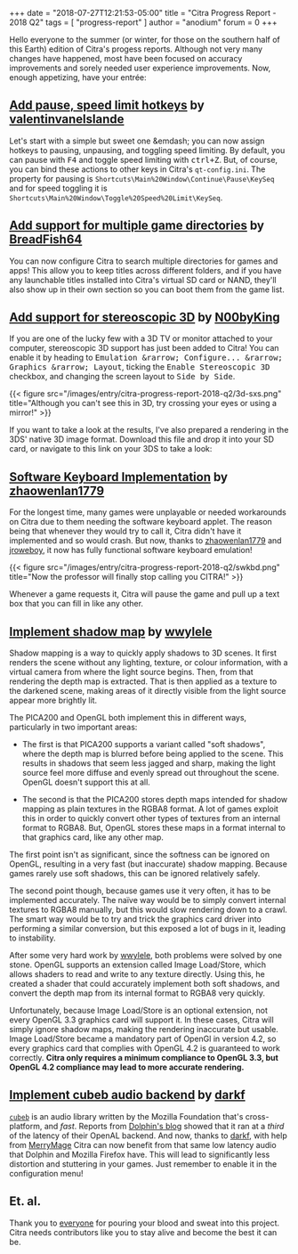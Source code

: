 +++
date = "2018-07-27T12:21:53-05:00"
title = "Citra Progress Report - 2018 Q2"
tags = [ "progress-report" ]
author = "anodium"
forum = 0
+++

Hello everyone to the summer (or winter, for those on the southern half of this
Earth) edition of Citra's progess reports. Although not very many changes have
happened, most have been focused on accuracy improvements and sorely needed user
experience improvements. Now, enough appetizing, have your entr&eacute;e:

## [Add pause, speed limit hotkeys](https://github.com/citra-emu/citra/pull/3594) by [valentinvanelslande](https://github.com/valentinvanelslande)

Let's start with a simple but sweet one &emdash; you can now assign hotkeys to
pausing, unpausing, and toggling speed limiting. By default, you can pause with
<kbd>F4</kbd> and toggle speed limiting with <kbd><kbd>ctrl</kbd>+<kbd>Z</kbd></kbd>.
But, of course, you can bind these actions to other keys in Citra's `qt-config.ini`.
The property for pausing is `Shortcuts\Main%20Window\Continue\Pause\KeySeq` and
for speed toggling it is `Shortcuts\Main%20Window\Toggle%20Speed%20Limit\KeySeq`.

## [Add support for multiple game directories](https://github.com/citra-emu/citra/pull/3617) by [BreadFish64](https://github.com/BreadFish64)

You can now configure Citra to search multiple directories for games and apps!
This allow you to keep titles across different folders, and if you have any
launchable titles installed into Citra's virtual SD card or NAND, they'll also
show up in their own section so you can boot them from the game list.

## [Add support for stereoscopic 3D](https://github.com/citra-emu/citra/pull/3632) by [N00byKing](https://github.com/N00byKing)

If you are one of the lucky few with a 3D TV or monitor attached to your
computer, stereoscopic 3D support has just been added to Citra! You can enable
it by heading to <kbd><samp>Emulation</samp> &rarrow; <samp>Configure...</samp> &rarrow; <samp>Graphics</samp> &rarrow; <samp>Layout</samp></kbd>,
ticking the <samp>Enable Stereoscopic 3D</samp> checkbox, and changing the
screen layout to <samp>Side by Side</samp>.

{{< figure src="/images/entry/citra-progress-report-2018-q2/3d-sxs.png" 
    title="Although you can't see this in 3D, try crossing your eyes or using a mirror!" >}}

If you want to take a look at the results, I've also prepared a rendering in
the 3DS' native 3D image format. Download this file and drop it into your SD
card, or navigate to this link on your 3DS to take a look:
[](/images/entry/citra-progress-report-2018-q2/CTRA0001.MPO)

## [Software Keyboard Implementation](https://github.com/citra-emu/citra/pull/3850) by [zhaowenlan1779](https://github.com/zhaowenlan1779)

For the longest time, many games were unplayable or needed workarounds on Citra
due to them needing the software keyboard applet. The reason being that whenever
they would try to call it, Citra didn't have it implemented and so would crash.
But now, thanks to [zhaowenlan1779](https://github.com/zhaowenlan1779) and [jroweboy](https://github.com/jroweboy),
it now has fully functional software keyboard emulation!

{{< figure src="/images/entry/citra-progress-report-2018-q2/swkbd.png" 
    title="Now the professor will finally stop calling you CITRA!" >}}

Whenever a game requests it, Citra will pause the game and pull up a text box that
you can fill in like any other.

## [Implement shadow map](https://github.com/citra-emu/citra/pull/3778) by [wwylele](https://github.com/wwylele)

Shadow mapping is a way to quickly apply shadows to 3D scenes. It first renders
the scene without any lighting, texture, or colour information, with a virtual
camera from where the light source begins. Then, from that rendering the depth
map is extracted. That is then applied as a texture to the darkened scene, making
areas of it directly visible from the light source appear more brightly lit.

The PICA200 and OpenGL both implement this in different ways, particularly in
two important areas:

 * The first is that PICA200 supports a variant called "soft shadows", where the
depth map is blurred before being applied to the scene. This results in shadows
that seem less jagged and sharp, making the light source feel more diffuse and
evenly spread out throughout the scene. OpenGL doesn't support this at all.

 * The second is that the PICA200 stores depth maps intended for shadow mapping as
plain textures in the RGBA8 format. A lot of games exploit this in order to quickly
convert other types of textures from an internal format to RGBA8. But, OpenGL
stores these maps in a format internal to that graphics card, like any other map.

The first point isn't as significant, since the softness can be ignored on OpenGL,
resulting in a very fast (but inaccurate) shadow mapping. Because games rarely
use soft shadows, this can be ignored relatively safely.

The second point though, because games use it very often, it has to be implemented
accurately. The naïve way would be to simply convert internal textures to RGBA8
manually, but this would slow rendering down to a crawl. The smart way would be
to try and trick the graphics card driver into performing a similar conversion,
but this exposed a lot of bugs in it, leading to instability.

After some very hard work by [wwylele](https://github.com/wwylele), both problems
were solved by one stone. OpenGL supports an extension called Image Load/Store,
which allows shaders to read and write to any texture directly. Using this, he
created a shader that could accurately implement both soft shadows, and convert
the depth map from its internal format to RGBA8 very quickly.

Unfortunately, because Image Load/Store is an optional extension, not every
OpenGL 3.3 graphics card will support it. In these cases, Citra will simply ignore
shadow maps, making the rendering inaccurate but usable. Image Load/Store became
a mandatory part of OpenGl in version 4.2, so every graphics card that complies
with OpenGL 4.2 is guaranteed to work correctly. **Citra only requires a minimum
compliance to OpenGL 3.3, but OpenGL 4.2 compliance may lead to more accurate
rendering.**

## [Implement cubeb audio backend](https://github.com/citra-emu/citra/pull/3776) by [darkf](https://github.com/darkf)

[`cubeb`](https://github.com/kinetiknz/cubeb/) is an audio library written by
the Mozilla Foundation that's cross-platform, and *fast*. Reports from [Dolphin's
blog](https://dolphin-emu.org/blog/2017/06/03/dolphin-progress-report-may-2017/#50-3937-add-cubeb-audio-backend-by-ligfx)
showed that it ran at a *third* of the latency of their OpenAL backend. And now,
thanks to [darkf](https://github.com/darkf), with help from [MerryMage](https://github.com/MerryMage)
Citra can now benefit from that same low latency audio that Dolphin and Mozilla
Firefox have. This will lead to significantly less distortion and stuttering in
your games. Just remember to enable it in the configuration menu!

## Et. al.

Thank you to [everyone](https://github.com/citra-emu/citra/graphs/contributors?from=2018-05-20&to=2018-07-31&type=c)
for pouring your blood and sweat into this project. Citra needs contributors
like you to stay alive and become the best it can be.

